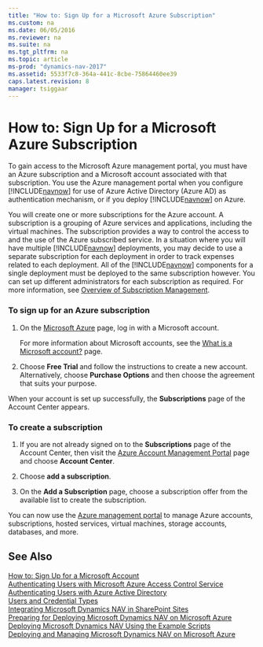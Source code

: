 ```yaml
---
title: "How to: Sign Up for a Microsoft Azure Subscription"
ms.custom: na
ms.date: 06/05/2016
ms.reviewer: na
ms.suite: na
ms.tgt_pltfrm: na
ms.topic: article
ms-prod: "dynamics-nav-2017"
ms.assetid: 5533f7c8-364a-441c-8cbe-75864460ee39
caps.latest.revision: 8
manager: tsiggaar
---
```

# How to: Sign Up for a Microsoft Azure Subscription
To gain access to the Microsoft Azure management portal, you must have an Azure subscription and a Microsoft account associated with that subscription. You use the Azure management portal when you configure [!INCLUDE[navnow](includes/navnow_md.md)] for use of Azure Active Directory \(Azure AD\) as authentication mechanism, or if you deploy [!INCLUDE[navnow](includes/navnow_md.md)] on Azure.  
  
 You will create one or more subscriptions for the Azure account. A subscription is a grouping of Azure services and applications, including the virtual machines. The subscription provides a way to control the access to and the use of the Azure subscribed service. In a situation where you will have multiple [!INCLUDE[navnow](includes/navnow_md.md)] deployments, you may decide to use a separate subscription for each deployment in order to track expenses related to each deployment. All of the [!INCLUDE[navnow](includes/navnow_md.md)] components for a single deployment must be deployed to the same subscription however. You can set up different administrators for each subscription as required. For more information, see [Overview of Subscription Management](http://go.microsoft.com/fwlink/?LinkID=317945).  
  
### To sign up for an Azure subscription  
  
1.  On the [Microsoft Azure](http://go.microsoft.com/fwlink/?LinkID=285197) page, log in with a Microsoft account.  
  
     For more information about Microsoft accounts, see the [What is a Microsoft account?](http://go.microsoft.com/fwlink/?LinkId=271494) page.  
  
2.  Choose **Free Trial** and follow the instructions to create a new account. Alternatively, choose **Purchase Options** and then choose the agreement that suits your purpose.  
  
 When your account is set up successfully, the **Subscriptions** page of the Account Center appears.  
  
### To create a subscription  
  
1.  If you are not already signed on to the **Subscriptions** page of the Account Center, then visit the [Azure Account Management Portal](http://go.microsoft.com/fwlink/?LinkID=317944) page and choose **Account Center**.  
  
2.  Choose **add a subscription**.  
  
3.  On the **Add a Subscription** page, choose a subscription offer from the available list to create the subscription.  
  
 You can now use the [Azure management portal](http://manage.windowsazure.com) to manage Azure accounts, subscriptions, hosted services, virtual machines, storage accounts, databases, and more.  
  
## See Also  
 [How to: Sign Up for a Microsoft Account](How%20to:%20Sign%20Up%20for%20a%20Microsoft%20Account.md)   
 [Authenticating Users with Microsoft Azure Access Control Service](Authenticating-Users-with-Microsoft-Azure-Access-Control-Service.md)   
 [Authenticating Users with Azure Active Directory](Authenticating-Users-with-Azure-Active-Directory.md)   
 [Users and Credential Types](Users-and-Credential-Types.md)   
 [Integrating Microsoft Dynamics NAV in SharePoint Sites](Integrating-Microsoft-Dynamics-NAV-in-SharePoint-Sites.md)   
 [Preparing for Deploying Microsoft Dynamics NAV on Microsoft Azure](Preparing-for-Deploying-Microsoft-Dynamics-NAV-on-Microsoft-Azure.md)   
 [Deploying Microsoft Dynamics NAV Using the Example Scripts](Deploying-Microsoft-Dynamics-NAV-Using-the-Example-Scripts.md)   
 [Deploying and Managing Microsoft Dynamics NAV on Microsoft Azure](Deploying-and-Managing-Microsoft-Dynamics-NAV-on-Microsoft-Azure.md)